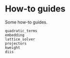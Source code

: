 # How-to guides

Some how-to guides.

```{toctree}
quadratic_terms
embedding
lattice_solver
projectors
kweight
diis
```